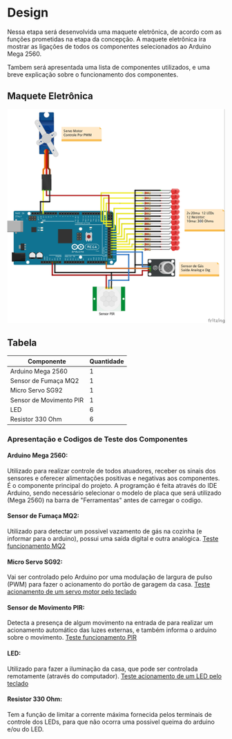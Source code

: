 # Design

Nessa etapa será desenvolvida uma maquete eletrônica, de acordo com as funções prometidas na etapa da concepção. 
A maquete eletrônica ira mostrar as ligações de todos os componentes selecionados ao Arduino Mega 2560. 

Tambem será apresentada uma lista de componentes utilizados, e uma breve explicação sobre o funcionamento dos componentes.
## Maquete Eletrônica
![](./imagens/desing%20stanis.jpg)
## Tabela

| Componente | Quantidade |   
| ----------------------| ---------- |
|Arduino Mega 2560| 1
| Sensor de Fumaça MQ2	 |  1
| Micro Servo SG92| 1
| Sensor de Movimento PIR | 1
| LED 	 |  6
| Resistor 330 Ohm	| 6

### Apresentação e Codigos de Teste dos Componentes

#### Arduino Mega 2560:
Utilizado para realizar controle de todos atuadores, receber os sinais dos sensores e oferecer alimentações positivas e negativas aos componentes. É o componente principal do projeto. A programção é feita através do IDE Arduino, sendo necessário selecionar o modelo de placa que será utilizado (Mega 2560) na barra de "Ferramentas" antes de carregar o codigo.

#### Sensor de Fumaça MQ2:
Utilizado para detectar um possivel vazamento de gás na cozinha (e informar para o arduino), possui uma saída digital e outra analógica.
[Teste funcionamento MQ2](./testes/Teste_MQ2.ino)

#### Micro Servo SG92:
Vai ser controlado pelo Arduino por uma modulação de largura de pulso (PWM) para fazer o acionamento do portão de garagem da casa.
[Teste acionamento de um servo motor pelo teclado](./testes/Teste_Servo_com_teclado.ino)

#### Sensor de Movimento PIR:
Detecta a presença de algum movimento na entrada de para realizar um acionamento automático das luzes externas, e também informa o arduino sobre o movimento.
[Teste funcionamento PIR](./testes/Teste_PIR.ino)

#### LED:
Utilizado para fazer a iluminação da casa, que pode ser controlada remotamente (através do computador).
[Teste acionamento de um LED pelo teclado](./testes/Teste_LED_com_teclado.ino)

#### Resistor 330 Ohm:
Tem a função de limitar a corrente máxima fornecida pelos terminais de controle dos LEDs, para que não ocorra uma possivel queima do arduino e/ou do LED.
